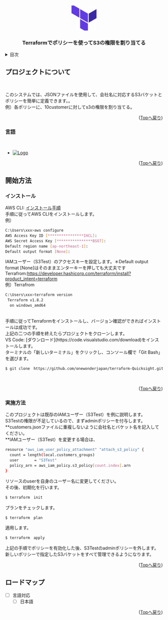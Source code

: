 <a name="readme-top"></a>
<div align="center">
  <a href="https://github.com/onewonderjapan/terraform-Quicksight">
    <img src="images/th.jpg" alt="Logo" width="80" height="80">
  </a>

  <h3 align="center">Terraformでポリシーを使ってS3の権限を割り当てる</h3>

  <p align="center">
  </p>
</div>
<details>
  <summary>目次</summary>
  <ol>
    <li>
      <a href="#プロジェクトについて">プロジェクトについて</a>
      <ul>
        <li><a href="#言語">言語</a></li>
      </ul>
    </li>
    <li>
      <a href="#開始方法">開始方法</a>
      <ul>
        <li><a href="#インストール">インストール</a></li>
        <li><a href="#実施方法">実施方法</a></li>
      </ul>
    </li>
    <li><a href="#ロードマップ">ロードマップ</a></li>
  </ol>
</details>

## プロジェクトについて
<br />

このシステムでは、JSONファイルを使用して、会社名に対応するS3バケットとポリシーを簡単に定義できます。。
<br />
例）各ポリシーに、10customerに対してs3の権限を割り当てる。
<p align="right">(<a href="#readme-top">Topへ戻り</a>)</p>

### 言語
<br />

* <a href="https://www.terraform.io/">
    <img src="https://img.shields.io/badge/Terraform-0769AD?style=for-the-badge&logo=Terraform&logoColor=white" alt="Logo" width="80" height="20">
  </a>

<p align="right">(<a href="#readme-top">Topへ戻り</a>)</p>

## 開始方法
### インストール
AWS CLI: [インストール手順](https://docs.aws.amazon.com/ja_jp/cli/latest/userguide/getting-started-install.html)
<br />
手順に従ってAWS CLIをインストールします。
<br />
例）
  ```sh
C:\Users\xxx>aws configure
AWS Access Key ID [****************IHCL]:
AWS Secret Access Key [****************BSO7]:
Default region name [ap-northeast-1]:
Default output format [None]:
  ```
IAMユーザー（S3Test）のアクセスキーを設定します。＊Default output format [None]はそのままエンターキーを押しても大丈夫です
<br />
Terrafrom:https://developer.hashicorp.com/terraform/install?product_intent=terraform
<br />
 例）Terrafrom
  ```sh
  C:\Users\xxx>terraform version
   Terraform v1.8.2
    on windows_amd64
  ```
  <br />
 手順に従ってTerraformをインストールし、バージョン確認ができればインストールは成功です。
  <br />
 上記の二つの手順を終えたらプロジェクトをクローンします。
  <br />
  VS Code: [ダウンロード](https://code.visualstudio.com/download)をインストールします。
  <br />
  ターミナルの「新しいターミナル」をクリックし、コンソール欄で「Git Bash」を選びます。
  <br />

   ```sh
  $ git clone　https://github.com/onewonderjapan/terraform-Quicksight.git
  ```
<br />
<p align="right">(<a href="#readme-top">Topへ戻り</a>)</p>

### 実施方法
このプロジェクトは既存のIAMユーザー（S3Test）を例に説明します。
<br />
S3Testの権限が不足しているので、まずadminポリシーを付与します。
<br />
**customers.jsonファイルに重複しないように会社名とバケット名を記入してください。
<br />
**IAMユーザー（S3Test）を変更する場合は、
```sh
resource "aws_iam_user_policy_attachment" "attach_s3_policy" {
  count = length(local.customers_groups)
  user       = "S3Test"
  policy_arn = aws_iam_policy.s3_policy[count.index].arn
}
 ````
 リソースのuserを自身のユーザー名に変更してください。
<br />
その後、初期化を行います。
   ```sh
  $ terraform　init
  ````
プランをチェックします。
  ```sh
  $ terraform　plan
  ````
適用します。
  ```sh
  $ terraform　apply
  ````
上記の手順でポリシーを有効化した後、S3Testのadminポリシーを外します。
<br />
新しいポリシーで指定したS3バケットをすべて管理できるようになります。

<p align="right">(<a href="#readme-top">Topへ戻り</a>)</p>

## ロードマップ
- [ ] 言語対応
    - [ ] 日本語
<p align="right">(<a href="#readme-top">Topへ戻り</a>)</p>